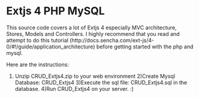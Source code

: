 <h1>Extjs 4 PHP MySQL</h1>
This source code covers a lot of Extjs 4 especially MVC architecture, Stores, Models and Controllers. I highly recommend that you read and attempt to do this tutorial (http://docs.sencha.com/ext-js/4-0/#!/guide/application_architecture) before getting started with the php and mysql.

Here are the instructions:

1) Unzip CRUD_Extjs4.zip to your web environment
2)Create Mysql Database: CRUD_Extjs4
3)Execute the sql file: CRUD_Extjs4.sql in the database.
4)Run CRUD_Extjs4 on your server. :)
